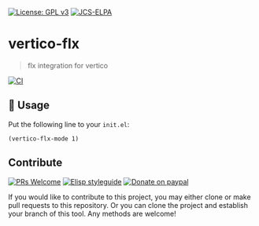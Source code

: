 [![License: GPL v3](https://img.shields.io/badge/License-GPL%20v3-blue.svg)](https://www.gnu.org/licenses/gpl-3.0)
[![JCS-ELPA](https://raw.githubusercontent.com/jcs-emacs/jcs-elpa/master/badges/v/vertico-flx.svg)](https://jcs-emacs.github.io/jcs-elpa/#/vertico-flx)

# vertico-flx
> flx integration for vertico

[![CI](https://github.com/jcs-elpa/vertico-flx/actions/workflows/test.yml/badge.svg)](https://github.com/jcs-elpa/vertico-flx/actions/workflows/test.yml)

## 🔨 Usage

Put the following line to your `init.el`:

```elisp
(vertico-flx-mode 1)
```

## Contribute

[![PRs Welcome](https://img.shields.io/badge/PRs-welcome-brightgreen.svg)](http://makeapullrequest.com)
[![Elisp styleguide](https://img.shields.io/badge/elisp-style%20guide-purple)](https://github.com/bbatsov/emacs-lisp-style-guide)
[![Donate on paypal](https://img.shields.io/badge/paypal-donate-1?logo=paypal&color=blue)](https://www.paypal.me/jcs090218)

If you would like to contribute to this project, you may either
clone or make pull requests to this repository. Or you can
clone the project and establish your branch of this tool.
Any methods are welcome!
